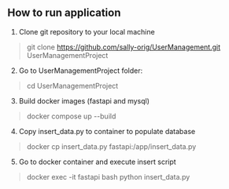 ## How to run application

1. Clone git repository to your local machine
>git clone https://github.com/sally-orig/UserManagement.git UserManagementProject
2. Go to UserManagementProject folder:
>cd UserManagementProject
3. Build docker images (fastapi and mysql)
>docker compose up --build
4. Copy insert_data.py to container to populate database
>docker cp insert_data.py fastapi:/app/insert_data.py
5. Go to docker container and execute insert script
>docker exec -it fastapi bash
>python insert_data.py